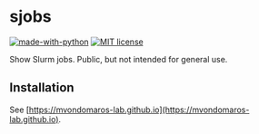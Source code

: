 # sjobs

[![made-with-python](https://img.shields.io/badge/Made%20with-Python-green.svg)](https://www.python.org/)
[![MIT license](https://img.shields.io/badge/License-MIT-green.svg)](https://lbesson.mit-license.org/)

Show Slurm jobs. Public, but not intended for general use.

## Installation

See [https://mvondomaros-lab.github.io](https://mvondomaros-lab.github.io).


